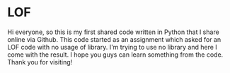 # LOF
Hi everyone, so this is my first shared code written in Python that I share online via Github. This code started as an assignment which asked for an LOF code with no usage of library. I'm trying to use no library and here I come with the result. I hope you guys can learn something from the code. Thank you for visiting!

